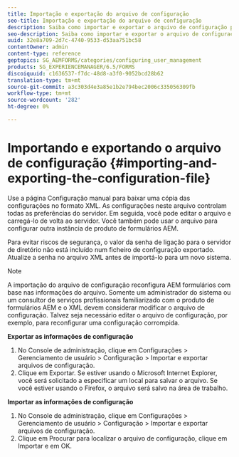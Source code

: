 ```yaml
---
title: Importação e exportação do arquivo de configuração
seo-title: Importação e exportação do arquivo de configuração
description: Saiba como importar e exportar o arquivo de configuração para editar as preferências do servidor ou configurar outra instância do produto de formulários AEM.
seo-description: Saiba como importar e exportar o arquivo de configuração para editar as preferências do servidor ou configurar outra instância do produto de formulários AEM.
uuid: 32e8a709-2d7c-4740-9533-d53aa751bc58
contentOwner: admin
content-type: reference
geptopics: SG_AEMFORMS/categories/configuring_user_management
products: SG_EXPERIENCEMANAGER/6.5/FORMS
discoiquuid: c1636537-f7dc-48d8-a3f0-9052bcd28b62
translation-type: tm+mt
source-git-commit: a3c303d4e3a85e1b2e794bec2006c335056309fb
workflow-type: tm+mt
source-wordcount: '282'
ht-degree: 0%

---
```



# Importando e exportando o arquivo de configuração {#importing-and-exporting-the-configuration-file}

Use a página Configuração manual para baixar uma cópia das configurações no formato XML. As configurações neste arquivo controlam todas as preferências do servidor. Em seguida, você pode editar o arquivo e carregá-lo de volta ao servidor. Você também pode usar o arquivo para configurar outra instância de produto de formulários AEM.

Para evitar riscos de segurança, o valor da senha de ligação para o servidor de diretório não está incluído num ficheiro de configuração exportado. Atualize a senha no arquivo XML antes de importá-lo para um novo sistema.

>[!NOTE]
>
>A importação do arquivo de configuração reconfigura AEM formulários com base nas informações do arquivo. Somente um administrador do sistema ou um consultor de serviços profissionais familiarizado com o produto de formulários AEM e o XML devem considerar modificar o arquivo de configuração. Talvez seja necessário editar o arquivo de configuração, por exemplo, para reconfigurar uma configuração corrompida.

**Exportar as informações de configuração**

1. No Console de administração, clique em Configurações > Gerenciamento de usuário > Configuração > Importar e exportar arquivos de configuração.
1. Clique em Exportar. Se estiver usando o Microsoft Internet Explorer, você será solicitado a especificar um local para salvar o arquivo. Se você estiver usando o Firefox, o arquivo será salvo na área de trabalho.

**Importar as informações de configuração**

1. No Console de administração, clique em Configurações > Gerenciamento de usuário > Configuração > Importar e exportar arquivos de configuração.
1. Clique em Procurar para localizar o arquivo de configuração, clique em Importar e em OK.

